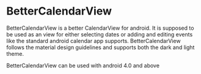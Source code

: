 # BetterCalendarView
BetterCalendarView is a better CalendarView for android. It is supposed to be  used as an view for either selecting dates or adding and editing events like the standard android calendar app supports. BetterCalendarView follows the material design guidelines and supports both the dark and light theme.

BetterCalendarView can be used with android 4.0 and above
